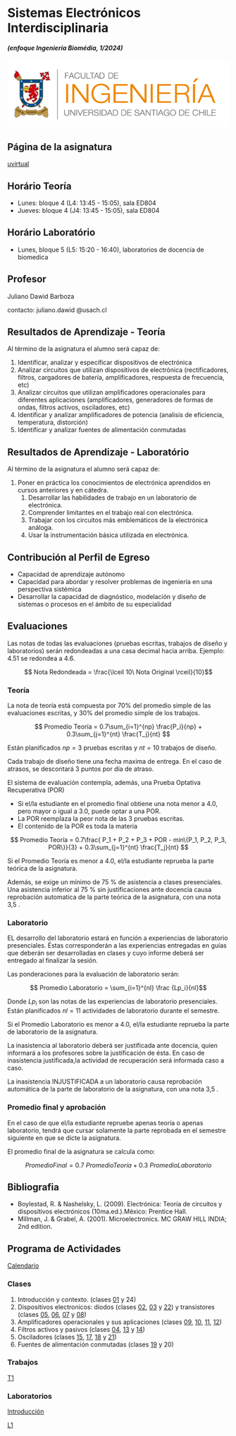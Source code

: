 # Sistemas Electrónicos Interdisciplinaria
##### (enfoque Ingeniería Biomédia, 1/2024)

![FING](img/logo_fing.png?raw=true "FING")

## Página de la asignatura

[uvirtual](https://uvirtual.usach.cl/moodle/course/view.php?id=37566)

## Horário Teoría
- Lunes: bloque 4 (L4: 13:45 - 15:05), sala ED804
- Jueves: bloque 4 (J4: 13:45 - 15:05), sala ED804

## Horário Laboratório
- Lunes, bloque 5 (L5: 15:20 - 16:40), laboratorios de docencia de biomedica

## Profesor

Juliano Dawid Barboza

contacto: juliano.dawid @usach.cl

## Resultados de Aprendizaje - Teoría

Al término de la asignatura el alumno será capaz de:
1. Identificar, analizar y especificar dispositivos de electrónica
1. Analizar circuitos que utilizan dispositivos de electrónica (rectificadores, filtros, cargadores de batería, amplificadores, respuesta de frecuencia, etc)
1. Analizar circuitos que utilizan amplificadores operacionales para diferentes aplicaciones (amplificadores, generadores de formas de ondas, filtros activos, osciladores, etc)
1. Identificar y analizar amplificadores de potencia (analisis de eficiencia, temperatura, distorción)
1. Identificar y analizar fuentes de alimentación conmutadas

## Resultados de Aprendizaje - Laboratório

Al término de la asignatura el alumno será capaz de:
1. Poner en práctica los conocimientos de electrónica aprendidos en cursos anteriores y en cátedra.
    1. Desarrollar las habilidades de trabajo en un laboratorio de electrónica.
    1. Comprender limitantes en el trabajo real con electrónica.
    1. Trabajar con los circuitos más emblemáticos de la electrónica análoga.
    1. Usar la instrumentación básica utilizada en electrónica.

## Contribución al Perfil de Egreso
- Capacidad de aprendizaje autónomo
- Capacidad para abordar y resolver problemas de ingeniería en una perspectiva sistémica
- Desarrollar la capacidad de diagnóstico, modelación y diseño de sistemas o procesos en el ámbito de su especialidad

## Evaluaciones

Las notas de todas las evaluaciones (pruebas escritas, trabajos de diseño y laboratorios) serán redondeadas a una casa decimal hacia arriba. Ejemplo: 4.51 se redondea a 4.6.

$$ Nota Redondeada = \frac{\lceil 10\  Nota Original \rceil}{10}$$

### Teoría
La nota de teoría está compuesta por 70% del promedio simple de las evaluaciones escritas, y 30% del promedio simple de los trabajos. 

$$ Promedio Teoría = 0.7\sum_{i=1}^{np} \frac{P_i}{np} + 0.3\sum_{j=1}^{nt} \frac{T_j}{nt} $$

Están planificados $np=3$ pruebas escritas y $nt=10$ trabajos de diseño.

Cada trabajo de diseño tiene una fecha maxima de entrega. En el caso de atrasos, se descontará 3 puntos por día de atraso.

El sistema de evaluación contempla, además, una Prueba Optativa Recuperativa (POR)

- Si el/la estudiante en el promedio final obtiene una nota menor a 4.0, pero mayor o igual a 3.0, puede optar a una POR.
- La POR reemplaza la peor nota de las 3 pruebas escritas.
- El contenido de la POR es toda la materia

$$ Promedio Teoría = 0.7\frac{ P_1 + P_2 + P_3 + POR - min\{P_1, P_2, P_3, POR\}}{3} + 0.3\sum_{j=1}^{nt} \frac{T_j}{nt} $$

Si el Promedio Teoría es menor a 4.0, el/la estudiante reprueba la parte teórica de la asignatura.

Además, se exige un mínimo de 75 % de asistencia a clases presenciales. Una asistencia inferior al 75 % sin justificaciones ante docencia causa reprobación automatica de la parte teórica de la asignatura, con una nota 3,5 .

### Laboratorio

EL desarrollo del laboratorio estará en función a experiencias de laboratorio presenciales. Éstas corresponderán a las experiencias entregadas en guías que deberán ser desarrolladas en clases y cuyo informe deberá ser entregado al finalizar la sesión.

Las ponderaciones para la evaluación de laboratorio serán:

$$ Promedio Laboratorio = \sum_{i=1}^{nl} \frac {Lp_i}{nl}$$

Donde $Lp_i$ son las notas de las experiencias de laboratorio presenciales. Están planificados $nl=11$ actividades de laboratorio durante el semestre.

Si el Promedio Laboratorio es menor a 4.0, el/la estudiante reprueba la parte de laboratorio de la asignatura.

La inasistencia al laboratorio deberá ser justificada ante docencia, quien informará a los profesores sobre la justificación de ésta. En caso de inasistencia justificada,la actividad de recuperación será informada caso a caso.

La inasistencia INJUSTIFICADA a un laboratorio causa reprobación automática de la parte de laboratorio de la asignatura, con una nota 3,5 .

### Promedio final y aprobación

En el caso de que el/la estudiante repruebe apenas teoría o apenas laboratorio, tendrá que cursar solamente la parte reprobada en el semestre siguiente en que se dicte la asignatura.

El promedio final de la asignatura se calcula como:

$$ Promedio Final = 0.7\ Promedio Teoría + 0.3\ Promedio Laboratorio  $$

## Bibliografia
- Boylestad, R. & Nashelsky, L. (2009). Electrónica: Teoría de circuitos y dispositivos electrónicos (10ma.ed.).México: Prentice Hall.
- Millman, J. & Grabel, A. (2001). Microelectronics. MC GRAW HILL INDIA; 2nd edition.

## Programa de Actividades

[Calendario](CALENDAR.md)

### Clases

1. Introducción y contexto. (clases [01](/teoria/01_Introduccion.md) y 24)
1. Dispositivos electronicos: diodos (clases [02](/teoria/02_Diodos.md), [03](/teoria/03_Diodos_II.md) y [22](/teoria/22_semiconductors.md)) y transistores (clases [05](/teoria/05_BJT_I.md), [06](/teoria/06_BJT_II.md), [07](/teoria/07_CE.md) y [08](/teoria/08_CE_II.md))
1. Amplificadores operacionales y sus aplicaciones (clases [09](/teoria/09_amplifiers.md), [10](/teoria/10_opamp.md), [11](/teoria/11_opamp_II.md), [12](/teoria/12_opamp_III.md))
1. Filtros activos y pasivos (clases [04](/teoria/04_frec.md), [13](/teoria/13_frec_II.md) y [14](/teoria/14_frec_III.md))
1. Osciladores (clases [15](/teoria/15_multivibrators.md), [17](/teoria/17_multivibrators_II.md), [18](/teoria/18_multivibrators_exercises.md) y [21](/teoria/21_oscilators.md))
1. Fuentes de alimentación conmutadas (clases [19](/teoria/19_voltage_regulators.md) y 20)


### Trabajos

[T1](/teoria/T1.md)

### Laboratorios

[Introducción](/laboratorio/intro.pdf)

[L1](/laboratorio/L1.md)
